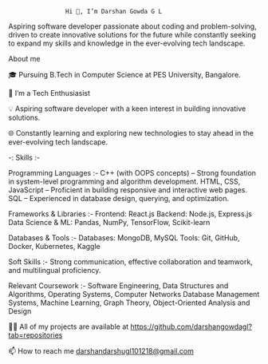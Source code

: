                     Hi 👋, I’m Darshan Gowda G L

Aspiring software developer passionate about coding and 
problem-solving, driven to create  innovative solutions for the future 
while constantly seeking to expand my skills and knowledge in the ever-evolving tech landscape.
                  
About me 

🎓 Pursuing B.Tech in Computer Science at PES University, Bangalore.

👀 I’m a Tech Enthusiasist

💡 Aspiring software developer with a keen interest in building innovative solutions.

🌐 Constantly learning and exploring new technologies to stay ahead in the ever-evolving tech landscape.

-: Skills :-

Programming Languages :-
C++ (with OOPS concepts) – Strong foundation in system-level programming and algorithm development.
HTML, CSS, JavaScript – Proficient in building responsive and interactive web pages.
SQL – Experienced in database design, querying, and optimization.

Frameworks & Libraries :-
Frontend: React.js
Backend: Node.js, Express.js
Data Science & ML: Pandas, NumPy, TensorFlow, Scikit-learn

Databases & Tools :-
Databases: MongoDB, MySQL
Tools: Git, GitHub, Docker, Kubernetes, Kaggle

Soft Skills :-
Strong communication, effective collaboration and teamwork, and multilingual proficiency.

Relevant Coursework :-
Software Engineering, Data Structures and Algorithms, Operating Systems, Computer Networks
Database Management Systems, Machine Learning, Graph Theory, Object-Oriented Analysis and Design


👨‍💻 All of my projects are available at https://github.com/darshangowdagl?tab=repositories

📫 How to reach me darshandarshugl101218@gmail.com





<!---
darshandarshugl/darshandarshugl is a ✨ special ✨ repository because its `README.md` (this file) appears on your GitHub profile.
You can click the Preview link to take a look at your changes.
--->
